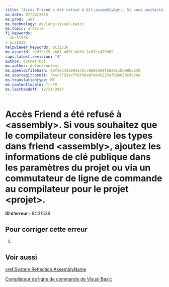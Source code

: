 ```yaml
---
title: "Accès Friend a été refusé à &lt;assembly&gt;. Si vous souhaitez que le compilateur considère les types dans friend &lt;assembly&gt;, ajoutez les informations de clé publique dans les paramètres du projet ou via un commutateur de ligne de commande au compilateur pour le projet &lt;projet&gt;."
ms.date: 07/20/2015
ms.prod: .net
ms.technology: devlang-visual-basic
ms.topic: article
f1_keywords:
- vbc31536
- bc31536
helpviewer_keywords: BC31536
ms.assetid: ce87cc25-ab61-4d5f-b0f8-2e87cc479d62
caps.latest.revision: "4"
author: dotnet-bot
ms.author: dotnetcontent
ms.openlocfilehash: 6ef5dc435884a7bcc988ede4fe83021bb98b2a59
ms.sourcegitcommit: 34ec7753acf76f90a0fa845235ef06663dc9e36e
ms.translationtype: MT
ms.contentlocale: fr-FR
ms.lasthandoff: 12/21/2017
---
```

# <a name="friend-access-was-denied-to-ltassemblygt-if-you-want-the-compiler-to-consider-friend-types-in-ltassemblygt-add-the-public-key-information-in-the-project-settings-or-through-a-command-line-switch-to-the-compiler-for-the-project-ltprojectgt"></a>Accès Friend a été refusé à &lt;assembly&gt;. Si vous souhaitez que le compilateur considère les types dans friend &lt;assembly&gt;, ajoutez les informations de clé publique dans les paramètres du projet ou via un commutateur de ligne de commande au compilateur pour le projet &lt;projet&gt;.
**ID d’erreur :** BC31536  
  
## <a name="to-correct-this-error"></a>Pour corriger cette erreur  
  
1.  
  
## <a name="see-also"></a>Voir aussi  
 <xref:System.Reflection.AssemblyName>  
   
 [Compilateur de ligne de commande de Visual Basic](../../visual-basic/reference/command-line-compiler/index.md)
